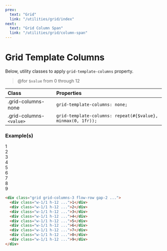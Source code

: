 ```yaml
---
prev:
  text: "Grid"
  link: "/utilities/grid/index"
next:
  text: "Grid Column Span"
  link: "/utilities/grid/column-span"
---
```


# Grid Template Columns

Below, utility classes to apply `grid-template-columns` property.

> @for `$value` from 0 through 12

| Class                   | Properties                                                  |
| :---------------------- | :---------------------------------------------------------- |
| .grid-columns-none      | `grid-template-columns: none;`                              |
| .grid-columns-`<value>` | `grid-template-columns: repeat(#{$value}, minmax(0, 1fr));` |

### Example(s)

<div class="grid grid-columns-3 flow-row gap-2 radius-8 p-6 mt-8" style="background-color: var(--vp-c-bg-alt);">
  <div class="w-1/1 h-12 flex justify-center items-center font-mono text-white radius-4" style="background-color: var(--vp-c-brand-3);">1</div>
  <div class="w-1/1 h-12 flex justify-center items-center font-mono text-white radius-4" style="background-color: var(--vp-c-brand-3);">2</div>
  <div class="w-1/1 h-12 flex justify-center items-center font-mono text-white radius-4" style="background-color: var(--vp-c-brand-3);">3</div>
  <div class="w-1/1 h-12 flex justify-center items-center font-mono text-white radius-4" style="background-color: var(--vp-c-brand-3);">4</div>
  <div class="w-1/1 h-12 flex justify-center items-center font-mono text-white radius-4" style="background-color: var(--vp-c-brand-3);">5</div>
  <div class="w-1/1 h-12 flex justify-center items-center font-mono text-white radius-4" style="background-color: var(--vp-c-brand-3);">6</div>
  <div class="w-1/1 h-12 flex justify-center items-center font-mono text-white radius-4" style="background-color: var(--vp-c-brand-3);">7</div>
  <div class="w-1/1 h-12 flex justify-center items-center font-mono text-white radius-4" style="background-color: var(--vp-c-brand-3);">8</div>
  <div class="w-1/1 h-12 flex justify-center items-center font-mono text-white radius-4" style="background-color: var(--vp-c-brand-3);">9</div>
</div>

```html
<div class="grid grid-columns-3 flow-row gap-2 ...">
  <div class="w-1/1 h-12 ...">1</div>
  <div class="w-1/1 h-12 ...">2</div>
  <div class="w-1/1 h-12 ...">3</div>
  <div class="w-1/1 h-12 ...">4</div>
  <div class="w-1/1 h-12 ...">5</div>
  <div class="w-1/1 h-12 ...">6</div>
  <div class="w-1/1 h-12 ...">7</div>
  <div class="w-1/1 h-12 ...">8</div>
  <div class="w-1/1 h-12 ...">9</div>
</div>
```
